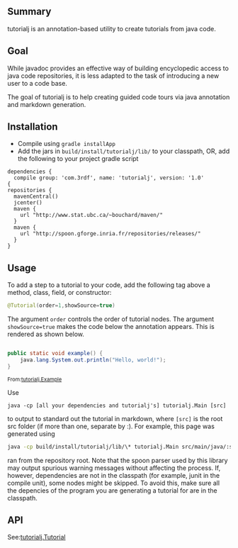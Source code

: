 Summary
-------

tutorialj is an annotation-based utility to create tutorials from java code.

Goal
----

While javadoc provides an effective way of building encyclopedic access to 
java code repositories, it is less adapted to the task of introducing a new user to a 
code base.

The goal of tutorialj is to help creating guided code tours via
java annotation and markdown generation. 

Installation
------------

- Compile using ``gradle installApp``
- Add the jars in  ``build/install/tutorialj/lib/`` to your classpath, OR, add
the following to your project gradle script 
```
dependencies {
  compile group: 'com.3rdf', name: 'tutorialj', version: '1.0'
{
repositories {
  mavenCentral()
  jcenter()
  maven {
    url "http://www.stat.ubc.ca/~bouchard/maven/"
  }
  maven {
    url "http://spoon.gforge.inria.fr/repositories/releases/"
  }
}
```




Usage
-----

To add a step to a tutorial to your code, add the following tag above a 
method, class, field, or constructor:
```java
@Tutorial(order=1,showSource=true)
```

The argument ``order`` controls the order of tutorial nodes. The argument 
``showSource=true`` makes the code below the annotation 
appears. This is rendered as shown below.


```java

public static void example() {
    java.lang.System.out.println("Hello, world!");
}
```
<sub>From:[tutorialj.Example](src/main/java//tutorialj/Example.java)</sub>

Use 
```
java -cp [all your dependencies and tutorialj's] tutorialj.Main [src]
``` 
to output to standard out the tutorial in markdown,
where ``[src]`` is the root src folder (if more than one, separate by :). For example, this page was 
generated using
```bash
java -cp build/install/tutorialj/lib/\* tutorialj.Main src/main/java/:src/test/java/ > README.md 
```
ran from the repository root. Note that the spoon parser used by this 
library may output spurious warning messages without affecting the 
process. If, however, dependencies are not in the classpath (for example,
junit in the compile unit), some nodes might be skipped. To avoid this,
make sure all the depencies of the program you are generating a tutorial
for are in the classpath.



API
---


See:[tutorialj.Tutorial](src/main/java//tutorialj/Tutorial.java)

